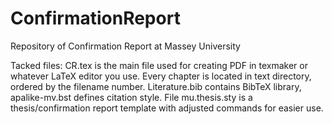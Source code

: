 # ConfirmationReport
Repository of Confirmation Report at Massey University

Tacked files:
CR.tex is the main file used for creating PDF in texmaker or whatever LaTeX editor you use.
Every chapter is located in text directory, ordered by the filename number.
Literature.bib contains BibTeX library, apalike-mv.bst defines citation style.
File mu.thesis.sty is a thesis/confirmation report template with adjusted commands for easier use.

